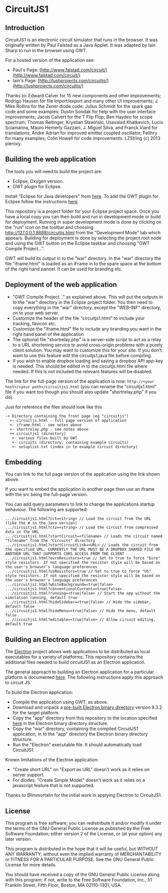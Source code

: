 # CircuitJS1

## Introduction

CircuitJS1 is an electronic circuit simulator that runs in the browser. It was originally written by Paul Falstad as a Java Applet. It was adapted by Iain Sharp to run in the browser using GWT.

For a hosted version of the application see:

* Paul's Page: [http://www.falstad.com/circuit/](http://www.falstad.com/circuit/)
* Iain's Page: [http://lushprojects.com/circuitjs/](http://lushprojects.com/circuitjs/)

Thanks to: Edward Calver for 15 new components and other improvements; Rodrigo Hausen for file import/export and many other UI improvements; J. Mike Rollins for the Zener diode code; Julius Schmidt for the spark gap code and some examples; Dustin Soodak for help with the user interface improvements; Jacob Calvert for the T Flip Flop; Ben Hayden for scope spectrum; Thomas Reitinger, Krystian Sławiński, Usevalad Khatkevich, Lucio Sciamanna, Mauro Hemerly Gazzani, J. Miguel Silva, and Franck Viard for translations; Andre Adrian for improved emitter coupled oscillator; Felthry for many examples; Colin Howell for code improvements. LZString (c) 2013 pieroxy.

## Building the web application

The tools you will need to build the project are:

* Eclipse, Oxygen version.
* GWT plugin for Eclipse.

Install "Eclipse for Java developers" from [here](https://www.eclipse.org/downloads/packages/). To add the GWT plugin for Eclipse follow the instructions [here](https://gwt-plugins.github.io/documentation/gwt-eclipse-plugin/Download.html).

This repository is a project folder for your Eclipse project space. Once you have a local copy you can then build and run in development mode or build for deployment. Running in super development mode is done by clicking on the "run" icon on the toolbar and choosing http://127.0.0.1:8888/circuitjs.html from the "Development Mode" tab which appears. Building for deployment is done by selecting the project root node and using the GWT button on the Eclipse taskbar and choosing "GWT Compile Project...".

GWT will build its output in to the "war" directory. In the "war" directory the file "iframe.html" is loaded as an iFrame in to the spare space at the bottom of the right hand pannel. It can be used for branding etc.

## Deployment of the web application

* "GWT Compile Project..." as explained above. This will put the outputs in to the "war" directory in the Eclipse project folder. You then need to copy everything in the "war" directory, except the "WEB-INF" directory, on to your web server.
* Customize the header of the file "circuitjs1.html" to include your tracking, favicon etc.
* Customize the "iframe.html" file to include any branding you want in the right hand panel of the application
* The optional file "shortrelay.php" is a server-side script to act as a relay to a URL shortening service to avoid cross-origin problems with a purely client solution. You may want to customize this for your site. If you don't want to use this feature edit the circuitjs1.java file before compiling.
* If you wish to enable dropbox loading and saving a dropbox API app-key is needed. This should be edited in to the circuitjs.html file where needed. If this is not included the relevant features will be disabled.


The link for the full-page version of the application is now:
`http://<your host>/<your path>/circuitjs1.html`
(you can rename the "circuitjs1.html" file if you want too though you should also update "shortrelay.php" if you do).

Just for reference the files should look like this

```
-+ Directory containing the front page (eg "circuitjs")
  +- circuitjs.html - full page version of application
  +- iframe.html - see notes above
  +- shortrelay.php - see notes above
  ++ circuitjs1 (directory)
   +- various files built by GWT
   +- circuits (directory, containing example circuits)
   +- setuplist.txt (index in to example circuit directory)
```
   
## Embedding

You can link to the full page version of the application using the link shown above.

If you want to embed the application in another page then use an iframe with the src being the full-page version.

You can add query parameters to link to change the applications startup behaviour. The following are supported:
```
.../circuitjs1.html?cct=<string> // Load the circuit from the URL (like the # in the Java version)
.../circuitjs1.html?ctz=<string> // Load the circuit from compressed data in the URL
.../circuitjs1.html?startCircuit=<filename> // Loads the circuit named "filename" from the "Circuits" directory
.../circuitjs1.html?startCircuitLink=<URL> // Loads the circuit from the specified URL. CURRENTLY THE URL MUST BE A DROPBOX SHARED FILE OR ANOTHER URL THAT SUPPORTS CORS ACCESS FROM THE CLIENT
.../circuitjs1.html?euroResistors=true // Set to true to force "Euro" style resistors. If not specified the resistor style will be based on the user's browser's language preferences
.../circuitjs1.html?usResistors=true // Set to true to force "US" style resistors. If not specified the resistor style will be based on the user's browser's language preferences
.../circuitjs1.html?whiteBackground=<true|false>
.../circuitjs1.html?conventionalCurrent=<true|false>
.../circuitjs1.html?running=<true|false> // Start the app without the simulation running, default true
.../circuitjs1.html?hideSidebar=<true|false> // Hide the sidebar, default false
.../circuitjs1.html?hideMenu=<true|false> // Hide the menu, default false
.../circuitjs1.html?editable=<true|false> // Allow circuit editing, default true
```
## Building an Electron application

The [Electron](https://electronjs.org/) project allows web applications to be distributed as local executables for a variety of platforms. This repository contains the additional files needed to build circuitJS1 as an Electron application.

The general approach to building an Electron application for a particular platform is documented [here](https://electronjs.org/docs/tutorial/application-distribution). The following instructions apply this approach to circuit JS.

To build the Electron application:
* Compile the application using GWT, as above.
* Download and unpack a [pre-built Electron binary directory](https://github.com/electron/electron/releases) version 9.3.2 for the target platform.
* Copy the "app" directory from this repository to the location specified [here](https://electronjs.org/docs/tutorial/application-distribution) in the Electron binary directory structure.
* Copy the "war" directory, containing the compiled CircuitJS1 application, in to the "app" directory the Electron binary directory structure.
* Run the "Electron" executable file. It should automatically load CircuitJS1.

Known limitations of the Electron application:
* "Create short URL" on "Export as URL" doesn't work as it relies on server support.
* For diodes, "Create Simple Model" doesn't work as it relies on a javascript feature that is not supported.

Thanks to @Immortalin for the initial work in applying Electron to CircuitJS1.

## License

This program is free software; you can redistribute it and/or
modify it under the terms of the GNU General Public License
as published by the Free Software Foundation; either version 2
of the License, or (at your option) any later version.

This program is distributed in the hope that it will be useful,
but WITHOUT ANY WARRANTY; without even the implied warranty of
MERCHANTABILITY or FITNESS FOR A PARTICULAR PURPOSE.  See the
GNU General Public License for more details.

You should have received a copy of the GNU General Public License
along with this program; if not, write to the Free Software
Foundation, Inc., 51 Franklin Street, Fifth Floor, Boston, MA  02110-1301, USA.
